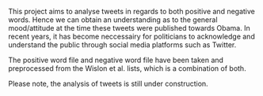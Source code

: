 This project aims to analyse tweets in regards to both positive and negative words. Hence we can obtain an understanding as to the general mood/attitude at the time these tweets were published towards Obama. In recent years, it has become neccessairy for politicians to acknowledge and understand the public through social media platforms such as Twitter. 

The positive word file and negative word file have been taken and preprocessed from the Wislon et al. lists, which is a combination of both. 

Please note, the analysis of tweets is still under construction.